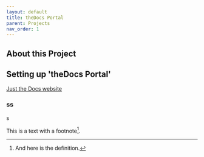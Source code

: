```yaml
---
layout: default
title: theDocs Portal
parent: Projects
nav_order: 1
---
```


## About this Project



## Setting up 'theDocs Portal'


[Just the Docs website](https://just-the-docs.com/)

### ss
s

This is a text with a footnote[^1].



[^1]: And here is the definition.